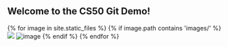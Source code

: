 ## Welcome to the CS50 Git Demo!

{% for image in site.static_files %}
    {% if image.path contains 'images/' %}
        ![](images/image.png?raw=true)
        <img src="{{ site.baseurl }}{{ image.path }}" alt="image" />
    {% endif %}
{% endfor %}
